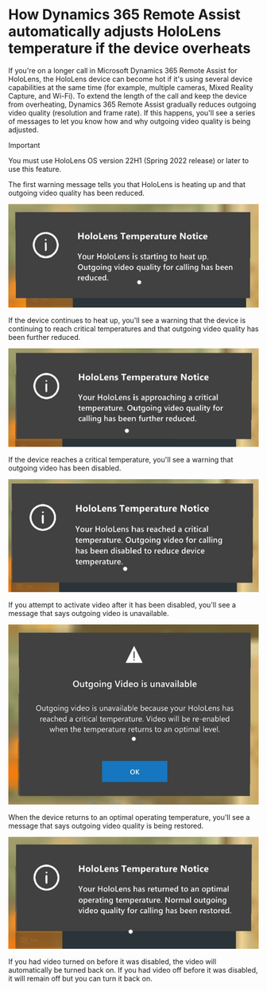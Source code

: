 
# How Dynamics 365 Remote Assist automatically adjusts HoloLens temperature if the device overheats

If you're on a longer call in Microsoft Dynamics 365 Remote Assist for HoloLens, the HoloLens device can become hot if it's using 
several device capabilities at the same time (for example, multiple cameras, Mixed Reality Capture, and Wi-Fi). To extend the length of the call and keep the device 
from overheating, Dynamics 365 Remote Assist gradually reduces outgoing video quality (resolution and frame rate). If this happens, you'll see a series of messages to let you know how and why outgoing video quality is being adjusted. 

> [!IMPORTANT]
> You must use HoloLens OS version 22H1 (Spring 2022 release) or later to use this feature. 

The first warning message tells you that HoloLens is heating up and that outgoing video quality has been reduced.

![Screenshot of HoloLens message showing that device is heating up.](media/hololens-thermal-warning-1.jpg "Screenshot of HoloLens message showing device is heating up")

If the device continues to heat up, you'll see a warning that the device is continuing to reach critical temperatures and that outgoing video quality has been further reduced.

![Screenshot of HoloLens message showing that device is continuing to heat up.](media/hololens-thermal-warning-2.jpg "Screenshot of HoloLens message showing device is continuing to heat up")

If the device reaches a critical temperature, you'll see a warning that outgoing video has been disabled. 

![Screenshot of HoloLens message showing device has reached critical temperature.](media/hololens-thermal-warning-3.jpg "Screenshot of HoloLens message showing device has reached critical temperature")

If you attempt to activate video after it has been disabled, you'll see a message that says outgoing video is unavailable. 

![Screenshot of HoloLens message showing device has been disabled.](media/hololens-thermal-warning-4.jpg "Screenshot of HoloLens message showing device has been disabled")

When the device returns to an optimal operating temperature, you'll see a message that says outgoing video quality is being restored.

![Screenshot of HoloLens message showing outgoing video has been restored.](media/hololens-thermal-restore.jpg "Screenshot of HoloLens message showing outgoing video has been restored")

If you had video turned on before it was disabled, the video will automatically be turned back on. If you had video off before it was disabled, it will remain off but you can turn it back on. 

